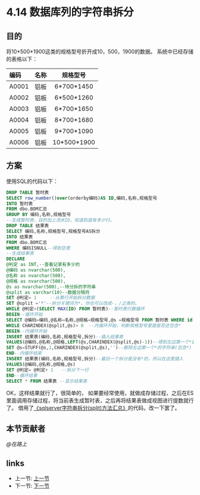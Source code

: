 # 4.14 数据库列的字符串拆分
## 目的
将10\*500\*1900这类的规格型号折开成10，500，1900的数据。
系统中已经存储的表格以下：

|编码|名称|规格型号|
|:----|:--:|:--:|
|A0001	|铝板	|6\*700\*1450|
|A0002	|铝板	|6\*500\*1260|
|A0003	|铝板	|6\*700\*1650|
|A0004	|铝板	|8\*700\*1680|
|A0005	|铝板	|9\*700\*1090|
|A0006	|铝板	|10\*500\*1900|

## 方案
使用SQL的代码以下：
```sql
DROP TABLE 暂时表
SELECT row_number()over(orderby编码)AS ID,编码,名称,规格型号
INTO 暂时表
FROM dbo.BOM汇总
GROUP BY 编码,名称,规格型号
--生成暂时表，目的加上流水ID，知道到底有多少行。
DROP TABLE 结果表
SELECT 编码,名称,规格型号,规格型号AS拆分
INTO 结果表
FROM dbo.BOM汇总
WHERE 编码ISNULL--得到空表
--生成结果表
DECLARE
@判定 as INT,--查看记录有多少的
@编码 as nvarchar(500),
@名称 as nvarchar(500),
@规格 as nvarchar(500),
@s as nvarchar(500),--待分拆的字符串
@split as varchar(10)--数据分隔符
SET @判定= 1     --从第行开始拆分数据
SET @split ='*'--拆分关键词为*，你也可以改成-，/之类的。
WHILE @判定<(SELECT MAX(ID) FROM 暂时表)--暂时表行数循环
BEGIN--循环开始
SELECT @编码=编码,@名称=名称,@规格=规格型号,@s =规格型号 FROM 暂时表 WHERE id = @判定--得到排流水号的记录
WHILE CHARINDEX(@split,@s)> 0  --内循环开始，判断规格型号里面是否还包含*
BEGIN--内循环开始
INSERT 结果表(编码,名称,规格型号,拆分)--插入结果表
VALUES(@编码,@名称,@规格,LEFT(@s,CHARINDEX(@split,@s)-1))--得到左边第一个*前的字符串
SET @s=STUFF(@s,1,CHARINDEX(@split,@s),'')--删除左边第一个*的字符串(包含*)
END--内循环结束
INSERT 结果表(编码,名称,规格型号,拆分)--最后一个拆分是没有*的，所以在这里插入
VALUES(@编码,@名称,@规格,@s)
SET @判定= @判定+ 1   --拆分下一行
END--循环结果
SELECT * FROM 结果表 --显示结果表
```

OK，这样结果就行了，很简单的，
如果要经常使用，就做成存储过程，之后在ES里面调用存储过程，将当前表生成暂时表，之后再将结果表做成视图进行提数就行了。
借用了[《sqlserver字符串拆分(split)方法汇总》](http://www.cnblogs.com/aierong/archive/2008/11/19/sqlserver_split.html)的代码，改一下罢了。

## 本节贡献者
*@在路上*

## links
  * 上一节: [上一节](<04.13.md>)
  * 下一节: [下一节](<04.15.md>)

